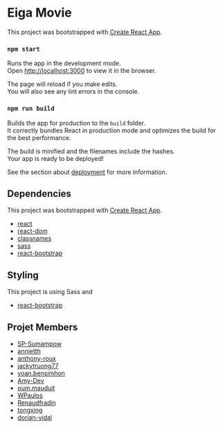 # Eiga Movie 

This project was bootstrapped with [Create React App](https://github.com/facebook/create-react-app).

### `npm start`

Runs the app in the development mode.\
Open [http://localhost:3000](http://localhost:3000) to view it in the browser.

The page will reload if you make edits.\
You will also see any lint errors in the console.

### `npm run build`

Builds the app for production to the `build` folder.\
It correctly bundles React in production mode and optimizes the build for the best performance.

The build is minified and the filenames include the hashes.\
Your app is ready to be deployed!

See the section about [deployment](https://facebook.github.io/create-react-app/docs/deployment) for more information.


## Dependencies

This project was bootstrapped with [Create React App](https://github.com/facebook/create-react-app).

- [react](https://fr.reactjs.org/)
- [react-dom](https://www.npmjs.com/package/react-dom)
- [classnames](https://www.npmjs.com/package/classnames)
- [sass](https://www.npmjs.com/package/sass)
- [react-bootstrap](https://www.npmjs.com/package/react-bootstrap)

## Styling 

This project is using Sass and
- [react-bootstrap](https://www.npmjs.com/package/react-bootstrap)


## Projet Members

- [SP-Sumampow](https://github.com/SP-Sumampow/)
- [annietth](https://github.com/annietth)
- [anthony-roux](https://github.com/anthony-roux)
- [jackytruong77](https://github.com/jackytruong77)
- [yoan.bensimhon](https://github.com/yo-gif12)
- [Amy-Dev](https://github.com/Amy-Dev)
- [oum.mauduit](https://github.com/Mauduit-O)
- [WPaulos](https://github.com/WPaulos)
- [Renaudfradin](https://github.com/Renaudfradin)
- [tongxing](https://github.com/tiphanieTong)
- [dorian-vidal](https://github.com/dorian-vidal)
